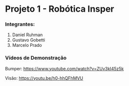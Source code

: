 # Projeto 1 - Robótica Insper

### Integrantes:
1. Daniel Ruhman
2. Gustavo Gobetti
3. Marcelo Prado

### Vídeos de Demonstração
Bumper: https://www.youtube.com/watch?v=ZUv3kI45z5k

Visão: https://youtu.be/h0-hhQFhMVU
